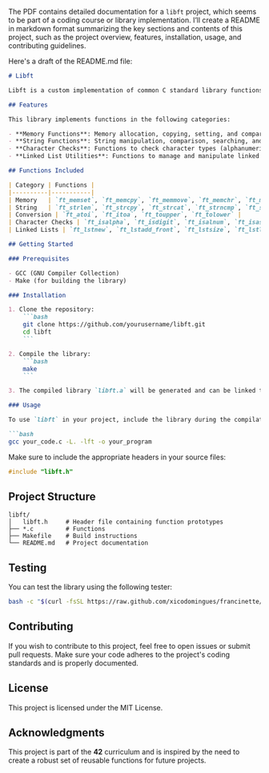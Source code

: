 The PDF contains detailed documentation for a `libft` project, which seems to be part of a coding course or library implementation. I’ll create a README in markdown format summarizing the key sections and contents of this project, such as the project overview, features, installation, usage, and contributing guidelines.

Here's a draft of the README.md file:

```markdown
# Libft

Libft is a custom implementation of common C standard library functions as part of the **42** curriculum. It provides a robust foundation of basic functions and utilities that are frequently needed across various C projects. The goal of this project is to gain a deeper understanding of low-level programming and build a personal library that can be reused in future projects.

## Features

This library implements functions in the following categories:

- **Memory Functions**: Memory allocation, copying, setting, and comparison.
- **String Functions**: String manipulation, comparison, searching, and conversions.
- **Character Checks**: Functions to check character types (alphanumeric, digits, etc.).
- **Linked List Utilities**: Functions to manage and manipulate linked lists.

## Functions Included

| Category | Functions |
|----------|-----------|
| Memory   | `ft_memset`, `ft_memcpy`, `ft_memmove`, `ft_memchr`, `ft_memcmp`, `ft_bzero` |
| String   | `ft_strlen`, `ft_strcpy`, `ft_strcat`, `ft_strncmp`, `ft_strchr`, `ft_strrchr`, `ft_strnstr`, `ft_strdup`, etc. |
| Conversion | `ft_atoi`, `ft_itoa`, `ft_toupper`, `ft_tolower` |
| Character Checks | `ft_isalpha`, `ft_isdigit`, `ft_isalnum`, `ft_isascii`, `ft_isprint` |
| Linked Lists | `ft_lstnew`, `ft_lstadd_front`, `ft_lstsize`, `ft_lstlast`, `ft_lstadd_back`, `ft_lstdelone`, `ft_lstclear`, `ft_lstiter`, `ft_lstmap` |

## Getting Started

### Prerequisites

- GCC (GNU Compiler Collection)
- Make (for building the library)

### Installation

1. Clone the repository:
    ```bash
    git clone https://github.com/yourusername/libft.git
    cd libft
    ```

2. Compile the library:
    ```bash
    make
    ```

3. The compiled library `libft.a` will be generated and can be linked to your C projects.

### Usage

To use `libft` in your project, include the library during the compilation step:

```bash
gcc your_code.c -L. -lft -o your_program
```

Make sure to include the appropriate headers in your source files:

```c
#include "libft.h"
```

## Project Structure

```plaintext
libft/
│   libft.h     # Header file containing function prototypes
├── *.c         # Functions
├── Makefile    # Build instructions
└── README.md   # Project documentation
```

## Testing

You can test the library using the following tester:

```bash
bash -c "$(curl -fsSL https://raw.github.com/xicodomingues/francinette/master/bin/install.sh)"
```

## Contributing

If you wish to contribute to this project, feel free to open issues or submit pull requests. Make sure your code adheres to the project's coding standards and is properly documented.

## License

This project is licensed under the MIT License.

## Acknowledgments

This project is part of the **42** curriculum and is inspired by the need to create a robust set of reusable functions for future projects.
